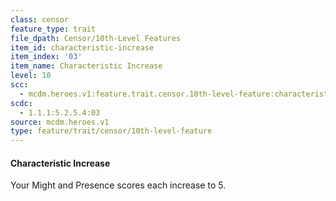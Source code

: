 ```yaml
---
class: censor
feature_type: trait
file_dpath: Censor/10th-Level Features
item_id: characteristic-increase
item_index: '03'
item_name: Characteristic Increase
level: 10
scc:
  - mcdm.heroes.v1:feature.trait.censor.10th-level-feature:characteristic-increase
scdc:
  - 1.1.1:5.2.5.4:03
source: mcdm.heroes.v1
type: feature/trait/censor/10th-level-feature
---
```


#### Characteristic Increase

Your Might and Presence scores each increase to 5.
